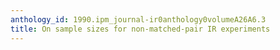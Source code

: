 ```yaml
---
anthology_id: 1990.ipm_journal-ir0anthology0volumeA26A6.3
title: On sample sizes for non-matched-pair IR experiments
---
```

